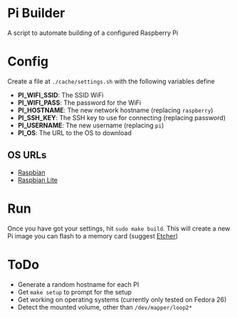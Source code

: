 # Pi Builder

A script to automate building of a configured Raspberry Pi

# Config

Create a file at `./cache/settings.sh` with the following variables
define

- **PI_WIFI_SSID**: The SSID WiFi
- **PI_WIFI_PASS**: The password for the WiFi
- **PI_HOSTNAME**: The new network hostname (replacing `raspberry`)
- **PI_SSH_KEY**: The SSH key to use for connecting (replacing password)
- **PI_USERNAME**: The new username (replacing `pi`)
- **PI_OS**: The URL to the OS to download

## OS URLs

- [Raspbian](https://downloads.raspberrypi.org/raspbian/images)
- [Raspbian Lite](https://downloads.raspberrypi.org/raspbian/images)

# Run

Once you have got your settings, hit `sudo make build`. This will create
a new Pi image you can flash to a memory card (suggest
[Etcher](http://etcher.io))

# ToDo

- Generate a random hostname for each PI
- Get `make setup` to prompt for the setup
- Get working on operating systems (currently only tested on Fedora 26)
- Detect the mounted volume, other than `/dev/mapper/loop2*`
